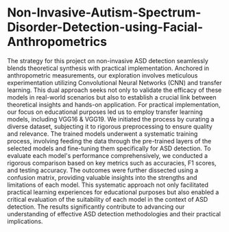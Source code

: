 # Non-Invasive-Autism-Spectrum-Disorder-Detection-using-Facial-Anthropometrics
The strategy for this project on non-invasive ASD detection seamlessly 
blends theoretical synthesis with practical 
implementation. Anchored in anthropometric 
measurements, our exploration involves meticulous 
experimentation utilizing Convolutional Neural 
Networks (CNN) and transfer learning. This dual 
approach seeks not only to validate the efficacy of 
these models in real-world scenarios but also to establish a crucial link between theoretical insights 
and hands-on application. 
For practical implementation, our focus on 
educational purposes led us to employ transfer 
learning models, including VGG16 & VGG19. We
initiated the process by curating a diverse dataset, 
subjecting it to rigorous preprocessing to ensure 
quality and relevance. The trained models underwent 
a systematic training process, involving feeding the 
data through the pre-trained layers of the selected 
models and fine-tuning them specifically for ASD 
detection. To evaluate each model's performance 
comprehensively, we conducted a rigorous 
comparison based on key metrics such as accuracies, 
F1 scores, and testing accuracy. The outcomes were 
further dissected using a confusion matrix, providing 
valuable insights into the strengths and limitations of 
each model. This systematic approach not only 
facilitated practical learning experiences for 
educational purposes but also enabled a critical
evaluation of the suitability of each model in the 
context of ASD detection. The results significantly 
contribute to advancing our understanding of effective ASD detection methodologies and their 
practical implications.
